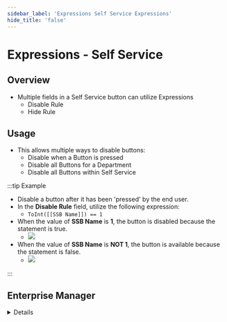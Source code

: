 ```yaml
---
sidebar_label: 'Expressions Self Service Expressions'
hide_title: 'false'
---
```


<head>
  <meta name="robots" content="noindex, nofollow" />
</head>

# Expressions - Self Service

## Overview

* Multiple fields in a Self Service button can utilize Expressions
  * Disable Rule
  * Hide Rule

## Usage

* This allows multiple ways to disable buttons:  
  * Disable when a Button is pressed  
  * Disable all Buttons for a Department  
  * Disable all Buttons within Self Service

:::tip Example

* Disable a button after it has been 'pressed' by the end user.
* In the **Disable Rule** field, utilize the following expression:
  * ```ToInt([[SSB Name]]) == 1```
* When the value of **SSB Name** is **1**, the button is disabled because the statement is true.
  * ![](../static/imgadvanced/self_service_expressiondisable2.png) 
* When the value of **SSB Name** is **NOT 1**, the button is available because the statement is false.
  * ![](../static/imgadvanced/Self_service_button_expressions1.png)

:::

## Enterprise Manager

<details>

Both the **Hide** and **Disable** features in Self Service can be driven by Expressions

This allows multiple ways to disable buttons:  

* Disable when a Button is pressed  
* Disable all Buttons for a Department  
* Disable all Buttons within Self Service  

The value of the Global Property must be set to true to release functionality

![](../static/imgadvanced/HideDisable1.png)
![](../static/imgadvanced/HideDisable2.png)

</details>
